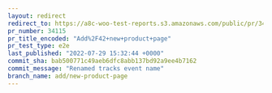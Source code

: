 ```yaml
---
layout: redirect
redirect_to: https://a8c-woo-test-reports.s3.amazonaws.com/public/pr/34115/e2e/index.html
pr_number: 34115
pr_title_encoded: "Add%2F42+new+product+page"
pr_test_type: e2e
last_published: "2022-07-29 15:32:44 +0000"
commit_sha: bab500771c49aeb6dfc8abb137bd92a9ee4b7162
commit_message: "Renamed tracks event name"
branch_name: add/new-product-page
---
```


